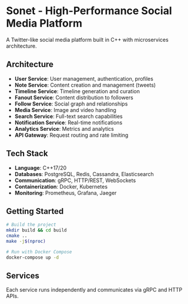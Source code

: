 # Sonet - High-Performance Social Media Platform

A Twitter-like social media platform built in C++ with microservices architecture.

## Architecture

- **User Service**: User management, authentication, profiles
- **Note Service**: Content creation and management (tweets)
- **Timeline Service**: Timeline generation and curation  
- **Fanout Service**: Content distribution to followers
- **Follow Service**: Social graph and relationships
- **Media Service**: Image and video handling
- **Search Service**: Full-text search capabilities
- **Notification Service**: Real-time notifications
- **Analytics Service**: Metrics and analytics
- **API Gateway**: Request routing and rate limiting

## Tech Stack

- **Language**: C++17/20
- **Databases**: PostgreSQL, Redis, Cassandra, Elasticsearch
- **Communication**: gRPC, HTTP/REST, WebSockets
- **Containerization**: Docker, Kubernetes
- **Monitoring**: Prometheus, Grafana, Jaeger

## Getting Started

```bash
# Build the project
mkdir build && cd build
cmake ..
make -j$(nproc)

# Run with Docker Compose
docker-compose up -d
```

## Services

Each service runs independently and communicates via gRPC and HTTP APIs.

